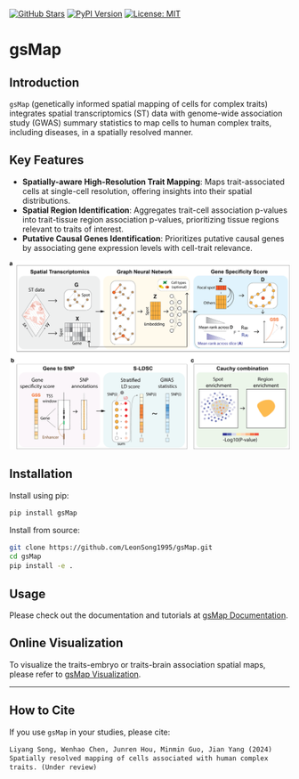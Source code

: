 [![GitHub Stars](https://img.shields.io/github/stars/LeonSong1995/gsMap?logo=GitHub&color=yellow)](https://github.com/LeonSong1995/gsMap/stargazers)
[![PyPI Version](https://img.shields.io/pypi/v/gsMap)](https://pypi.org/project/gsMap)
[![License: MIT](https://img.shields.io/badge/License-MIT-yellow.svg)](https://opensource.org/licenses/MIT)
# gsMap

## Introduction

`gsMap` (genetically informed spatial mapping of cells for complex traits) integrates spatial transcriptomics (ST) data with genome-wide association study (GWAS) summary statistics to map cells to human complex traits, including diseases, in a spatially resolved manner.


## Key Features
- **Spatially-aware High-Resolution Trait Mapping**: Maps trait-associated cells at single-cell resolution, offering insights into their spatial distributions.
- **Spatial Region Identification**: Aggregates trait-cell association p-values into trait-tissue region association p-values, prioritizing tissue regions relevant to traits of interest.
- **Putative Causal Genes Identification**: Prioritizes putative causal genes by associating gene expression levels with cell-trait relevance.

![Model Architecture](schematic.png)

## Installation

Install using pip:

```bash
pip install gsMap
```

Install from source:

```bash
git clone https://github.com/LeonSong1995/gsMap.git
cd gsMap
pip install -e .
```

## Usage

Please check out the documentation and tutorials at [gsMap Documentation](https://yanglab.westlake.edu.cn/gsmap/document/software).

## Online Visualization

To visualize the traits-embryo or traits-brain association spatial maps, please refer to [gsMap Visualization](https://yanglab.westlake.edu.cn/gsmap/visualize).

---
## How to Cite

If you use `gsMap` in your studies, please cite:

    Liyang Song, Wenhao Chen, Junren Hou, Minmin Guo, Jian Yang (2024) Spatially resolved mapping of cells associated with human complex traits. (Under review)
